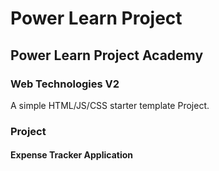 # Power Learn Project

## Power Learn Project Academy

### Web Technologies V2
A simple HTML/JS/CSS starter template Project.

### Project
#### Expense Tracker Application